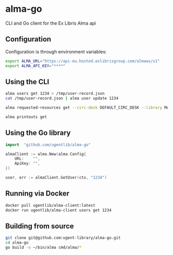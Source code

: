 # alma-go

CLI and Go client for the Ex Libris Alma api

## Configuration

Configuration is through environment variables:

```sh
export ALMA_URL="https://api-eu.hosted.exlibrisgroup.com/almaws/v1"
export ALMA_API_KEY="****"
```

## Using the CLI

```sh
alma users get 1234 > /tmp/user-record.json
cat /tmp/user-record.json | alma user update 1234

alma requested-resources get --circ-desk DEFAULT_CIRC_DESK --library MAIN

alma printouts get
```

## Using the Go library

```go
import 	"github.com/ugentlib/alma-go"

almaClient := alma.New(alma.Config{
	URL:    "",
	ApiKey: "",
})

user, err := almaClient.GetUser(ctx, "1234")
```

## Running via Docker

```sh
docker pull ugentlib/alma-client:latest
docker run ugentlib/alma-client users get 1234
```

## Building from source

```sh
git clone git@github.com:ugent-library/alma-go.git
cd alma-go
go build -o ~/bin/alma cmd/alma/*
```
